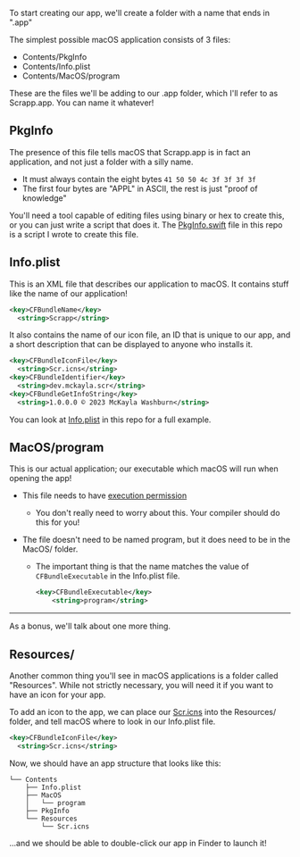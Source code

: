 To start creating our app, we'll create a folder with a name that ends in ".app"

The simplest possible macOS application consists of 3 files:

- Contents/PkgInfo
- Contents/Info.plist
- Contents/MacOS/program

These are the files we'll be adding to our .app folder, which I'll refer to as Scrapp.app. You can name it whatever!

## PkgInfo

The presence of this file tells macOS that Scrapp.app is in fact an application, and not just a folder with a silly name.

- It must always contain the eight bytes `41 50 50 4c 3f 3f 3f 3f`
- The first four bytes are "APPL" in ASCII, the rest is just "proof of knowledge"

You'll need a tool capable of editing files using binary or hex to create this, or you can just write a script that does it. The [PkgInfo.swift](../PkgInfo.swift) file in this repo is a script I wrote to create this file.

## Info.plist

This is an XML file that describes our application to macOS. It contains stuff like the name of our application!

```xml
<key>CFBundleName</key>
  <string>Scrapp</string>
```

It also contains the name of our icon file, an ID that is unique to our app, and a short description that can be displayed to anyone who installs it.

```xml
<key>CFBundleIconFile</key>
  <string>Scr.icns</string>
<key>CFBundleIdentifier</key>
  <string>dev.mckayla.scr</string>
<key>CFBundleGetInfoString</key>
  <string>1.0.0.0 © 2023 McKayla Washburn</string>
```

You can look at [Info.plist](../Info.plist) in this repo for a full example.

## MacOS/program

This is our actual application; our executable which macOS will run when opening the app!

- This file needs to have [execution permission](https://superuser.com/questions/117704/what-does-the-execute-permission-do)

  - You don't really need to worry about this. Your compiler should do this for you!

- The file doesn't need to be named program, but it does need to be in the MacOS/ folder.
  - The important thing is that the name matches the value of `CFBundleExecutable` in the Info.plist file.
    ```xml
    <key>CFBundleExecutable</key>
    	<string>program</string>
    ```

---

As a bonus, we'll talk about one more thing.

## Resources/

Another common thing you'll see in macOS applications is a folder called "Resources". While not strictly necessary, you will need it if you want to have an icon for your app.

To add an icon to the app, we can place our [Scr.icns](../Resources/Scr.icns) into the Resources/ folder, and tell macOS where to look in our Info.plist file.

```xml
<key>CFBundleIconFile</key>
  <string>Scr.icns</string>
```

Now, we should have an app structure that looks like this:

```
└── Contents
    ├── Info.plist
    ├── MacOS
    │   └── program
    ├── PkgInfo
    └── Resources
        └── Scr.icns
```

...and we should be able to double-click our app in Finder to launch it!
